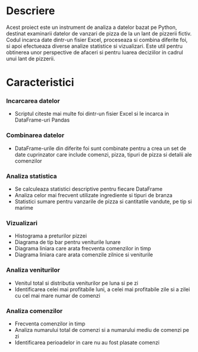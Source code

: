 <h1>Descriere</h1>
<p>Acest proiect este un instrument de analiza a datelor bazat pe Python, destinat examinarii datelor de vanzari de pizza de la un lant de pizzerii fictiv. Codul incarca date dintr-un fisier Excel, proceseaza si combina diferite foi, si apoi efectueaza diverse analize statistice si vizualizari. Este util pentru obtinerea unor perspective de afaceri si pentru luarea deciziilor in cadrul unui lant de pizzerii.</p>
<h1>Caracteristici</h1>
<h3>Incarcarea datelor</h2>
<ul>
  <li>Scriptul citeste mai multe foi dintr-un fisier Excel si le incarca in DataFrame-uri Pandas</li>
</ul>
<h3>Combinarea datelor</h3> 
<ul>
  <li>DataFrame-urile din diferite foi sunt combinate pentru a crea un set de date cuprinzator care include comenzi, pizza, tipuri de pizza si detalii ale comenzilor</li>
</ul>
<h3>Analiza statistica</h3>
<ul>
  <li>Se calculeaza statistici descriptive pentru fiecare DataFrame</li>
  <li>Analiza celor mai frecvent utilizate ingrediente si tipuri de branza</li>
  <li>Statistici sumare pentru vanzarile de pizza si cantitatile vandute, pe tip si marime</li>
</ul>
<h3>Vizualizari</h3>
<ul>
  <li>Histograma a preturilor pizzei</li>
  <li>Diagrama de tip bar pentru veniturile lunare</li>
  <li>Diagrama liniara care arata frecventa comenzilor in timp</li>
  <li>Diagrama liniara care arata comenzile zilnice si veniturile</li>
</ul>
<h3>Analiza veniturilor</h3>
<ul>
  <li>Venitul total si distributia veniturilor pe luna si pe zi</li>
  <li>Identificarea celei mai profitabile luni, a celei mai profitabile zile si a zilei cu cel mai mare numar de comenzi</li>
</ul>
<h3>Analiza comenzilor</h3>
<ul>
  <li>Frecventa comenzilor in timp</li>
  <li>Analiza numarului total de comenzi si a numarului mediu de comenzi pe zi</li>
  <li>Identificarea perioadelor in care nu au fost plasate comenzi</li>
</ul>
